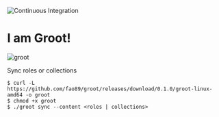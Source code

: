 ![Continuous Integration](https://github.com/fao89/groot/workflows/Continuous%20Integration/badge.svg)
# I am Groot!
![groot](https://www.redringtones.com/wp-content/uploads/2019/04/i-am-groot-ringtone.jpg)

Sync roles or collections
```
$ curl -L https://github.com/fao89/groot/releases/download/0.1.0/groot-linux-amd64 -o groot
$ chmod +x groot
$ ./groot sync --content <roles | collections>
```
